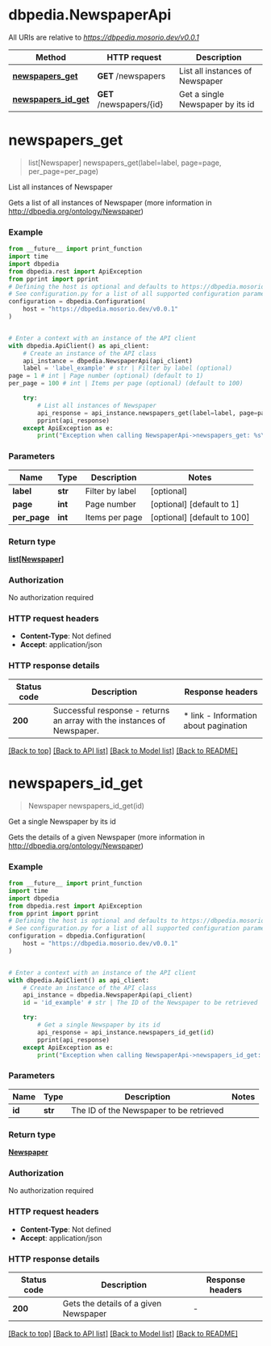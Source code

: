 # dbpedia.NewspaperApi

All URIs are relative to *https://dbpedia.mosorio.dev/v0.0.1*

Method | HTTP request | Description
------------- | ------------- | -------------
[**newspapers_get**](NewspaperApi.md#newspapers_get) | **GET** /newspapers | List all instances of Newspaper
[**newspapers_id_get**](NewspaperApi.md#newspapers_id_get) | **GET** /newspapers/{id} | Get a single Newspaper by its id


# **newspapers_get**
> list[Newspaper] newspapers_get(label=label, page=page, per_page=per_page)

List all instances of Newspaper

Gets a list of all instances of Newspaper (more information in http://dbpedia.org/ontology/Newspaper)

### Example

```python
from __future__ import print_function
import time
import dbpedia
from dbpedia.rest import ApiException
from pprint import pprint
# Defining the host is optional and defaults to https://dbpedia.mosorio.dev/v0.0.1
# See configuration.py for a list of all supported configuration parameters.
configuration = dbpedia.Configuration(
    host = "https://dbpedia.mosorio.dev/v0.0.1"
)


# Enter a context with an instance of the API client
with dbpedia.ApiClient() as api_client:
    # Create an instance of the API class
    api_instance = dbpedia.NewspaperApi(api_client)
    label = 'label_example' # str | Filter by label (optional)
page = 1 # int | Page number (optional) (default to 1)
per_page = 100 # int | Items per page (optional) (default to 100)

    try:
        # List all instances of Newspaper
        api_response = api_instance.newspapers_get(label=label, page=page, per_page=per_page)
        pprint(api_response)
    except ApiException as e:
        print("Exception when calling NewspaperApi->newspapers_get: %s\n" % e)
```

### Parameters

Name | Type | Description  | Notes
------------- | ------------- | ------------- | -------------
 **label** | **str**| Filter by label | [optional] 
 **page** | **int**| Page number | [optional] [default to 1]
 **per_page** | **int**| Items per page | [optional] [default to 100]

### Return type

[**list[Newspaper]**](Newspaper.md)

### Authorization

No authorization required

### HTTP request headers

 - **Content-Type**: Not defined
 - **Accept**: application/json

### HTTP response details
| Status code | Description | Response headers |
|-------------|-------------|------------------|
**200** | Successful response - returns an array with the instances of Newspaper. |  * link - Information about pagination <br>  |

[[Back to top]](#) [[Back to API list]](../README.md#documentation-for-api-endpoints) [[Back to Model list]](../README.md#documentation-for-models) [[Back to README]](../README.md)

# **newspapers_id_get**
> Newspaper newspapers_id_get(id)

Get a single Newspaper by its id

Gets the details of a given Newspaper (more information in http://dbpedia.org/ontology/Newspaper)

### Example

```python
from __future__ import print_function
import time
import dbpedia
from dbpedia.rest import ApiException
from pprint import pprint
# Defining the host is optional and defaults to https://dbpedia.mosorio.dev/v0.0.1
# See configuration.py for a list of all supported configuration parameters.
configuration = dbpedia.Configuration(
    host = "https://dbpedia.mosorio.dev/v0.0.1"
)


# Enter a context with an instance of the API client
with dbpedia.ApiClient() as api_client:
    # Create an instance of the API class
    api_instance = dbpedia.NewspaperApi(api_client)
    id = 'id_example' # str | The ID of the Newspaper to be retrieved

    try:
        # Get a single Newspaper by its id
        api_response = api_instance.newspapers_id_get(id)
        pprint(api_response)
    except ApiException as e:
        print("Exception when calling NewspaperApi->newspapers_id_get: %s\n" % e)
```

### Parameters

Name | Type | Description  | Notes
------------- | ------------- | ------------- | -------------
 **id** | **str**| The ID of the Newspaper to be retrieved | 

### Return type

[**Newspaper**](Newspaper.md)

### Authorization

No authorization required

### HTTP request headers

 - **Content-Type**: Not defined
 - **Accept**: application/json

### HTTP response details
| Status code | Description | Response headers |
|-------------|-------------|------------------|
**200** | Gets the details of a given Newspaper |  -  |

[[Back to top]](#) [[Back to API list]](../README.md#documentation-for-api-endpoints) [[Back to Model list]](../README.md#documentation-for-models) [[Back to README]](../README.md)

